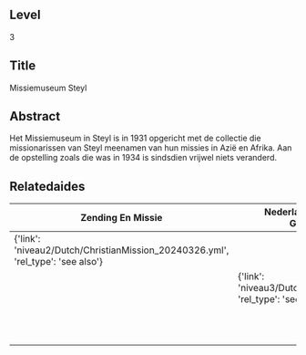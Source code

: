 ## Level
3
## Title
Missiemuseum Steyl
## Abstract
Het Missiemuseum in Steyl is in 1931 opgericht met de collectie die missionarissen van Steyl meenamen van hun missies in Azië en Afrika. Aan de opstelling zoals die was in 1934 is sindsdien vrijwel niets veranderd.
## Relatedaides
| Zending En Missie | Nederlandsch Zendeling Genootschap | Wereldmuseum Berg En Dal |
| --- | --- | --- |
| {'link': 'niveau2/Dutch/ChristianMission_20240326.yml', 'rel_type': 'see also'} |  |  |
|  | {'link': 'niveau3/Dutch/NZG_20240314.yml', 'rel_type': 'see also'} |  |
|  |  | {'link': 'niveau3/Dutch/WMBergEnDal_20241001.yml', 'rel_type': 'see also'} |

